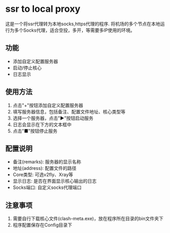 # ssr to local proxy 

这是一个将ssr代理转为本地socks,https代理的程序.
将机场的多个节点在本地运行为多个Socks代理，适合空投，多开，等需要多IP使用的环境。

## 功能

- 添加自定义配置服务器
- 启动/停止核心
- 日志显示

## 使用方法

1. 点击"+"按钮添加自定义配置服务器
2. 填写服务器信息，包括备注、配置文件地址、核心类型等
3. 选择一个服务器，点击"▶"按钮启动服务
4. 日志会显示在下方的文本框中
5. 点击"■"按钮停止服务

## 配置说明

- 备注(remarks): 服务器的显示名称
- 地址(address): 配置文件的路径
- Core类型: 可选v2fly、Xray等
- 显示日志: 是否在界面显示核心输出的日志
- Socks端口: 自定义socks代理端口

## 注意事项

1. 需要自行下载核心文件(clash-meta.exe)，放在程序所在目录的bin文件夹下
2. 程序配置保存在Config目录下 
